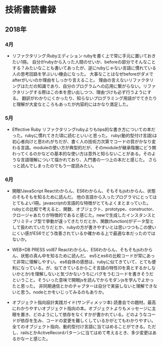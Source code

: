 # 技術書読書録
## 2018年
### 4月
- リファクタリング:Rubyエディション
rubyを書く上で常に手元に置いておきたい1冊。
自分がrubyから入った人間のせいか、beforeの部分でそんなことする？みたいなことも書いてあったが、逆にrubyじゃない言語に慣れている人の思考回路を学ぶいい機会になった。
大事なことはなぜbeforeがダメでafterがいいのか理由をしっかり言えること。
理由の言えないリファクタリングはただの知識であり、自分のプログラムへの応用に繋がらない。リファクタリングする際はこの本を思い出しつつ、理由づけも必ず行うようにする。
翻訳がわかりにくかったり、知らないプログラミング用語がでてきたりと理解が大変なところもあったが内容的にはかなり満足した。

### 5月
- Effective Ruby
リファクタリングrubyよりもtips的な書き方についての本だった。rubyに慣れてきた頃に読むといいと思った。
ruby(動的型付け言語)は初心者向けと思われがちだが、書く人の技術力次第でコードの質がかなり変わる言語。moduleの使い方が典型的だが、そのmoduleが継承階層にどう関わってくるのかなどの基本的な使い方は意外と知らないことがある。そのような言語理解について描かれており、入門書の一つ上の本だと感じた。
さらっと読んでしまったのでもう一度読みたい。

### 6月

- 開眼!JavaScript
Reactわからん、ES6わからん、そもそもjsわからん、状態のそもそもを知るために読んだ。
他の言語から入ったプログラマにとってはとてもよい1冊。javascriptの言語的な特徴がとてもよくまとまっていた。rubyとの比較で考えると、関数、オブジェクト、prototype、constructor、クロージャあたりが特徴的であると感じた。newで生成したインスタンスとプリミティブ型で挙動が違ってきたりだとか、関数(function)がデータ型として扱われていたりだとか、rubyの方が書きやすいとは思いつつもこの使いにくい感がES6でどう改善されているか確かめる上で最適な本だったのではないか。

- WEB+DB PRESS vol87
Reactわからん、ES6わからん、そもそもjsわからん、状態の真ん中を知るために読んだ。
es5とes6の比較コードが常にあって非常に理解しやすい。
es6自体の感想は、rubyに似てきていて、とても便利になっている。が、似てきているからこそ言語の特性(0を真とするかしないかとか)を理解しないと気づかないうちにバグをうむコードを書きそうだということ。そういった意味で開眼jsを読んでからモダンjsを学んでよかったと思った。
非同期通信とかのチャプターは自分で実装しないと理解できないと思う。nodeとかをいじってみるのもありか。

- オブジェクト指向設計実践ガイド(サンディメッツ本)
読書会での題材。最高にわかりやすいオブジェクト指向の本。オブジェクトよりもメッセージに主眼を置き、どのようにして依存をなくすかが書かれている。どのようなコードが依存を生み、コードの変更を難しくしているかがとてもわかりやすい。全てのオブジェクト指向、動的型付け言語に当てはめることができる。ただし、railsとかActiveRecordパターンに当てはめて考えるとき、多少変更はあるかなーと感じた。
